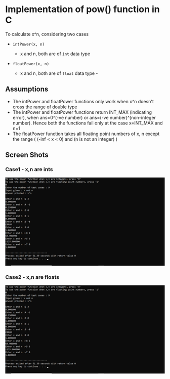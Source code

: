 # Implementation of pow() function in C

To calculate x^n, considering two cases
-	`intPower(x, n)`
	- x and n, both are of `int` data type

- `floatPower(x, n)`
	- x and n, both are of `float` data type - 

## Assumptions

- The intPower and floatPower functions only work when x^n doesn't cross the range of double type
- The intPower and floatPower functions return INT_MAX (indicating error), when ans=0^(-ve number) or ans=(-ve number)^(non-integer number). Hence both the functions fail only at the case x=INT_MAX and n=1
- The floatPower function takes all floating point numbers of x, n except the range ( (-inf < x < 0) and (n is not an integer) )

## Screen Shots
### Case1 - x,n are ints
![x,n are ints](images/ints.png)

### Case2 - x,n are floats
![x,n are floats](images/ints.png)
